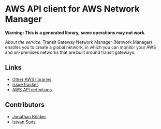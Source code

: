 # AWS API client for AWS Network Manager

**Warning: This is a generated library, some operations may not work.**

*About the service:*
Transit Gateway Network Manager (Network Manager) enables you to create a
global network, in which you can monitor your AWS and on-premises networks
that are built around transit gateways.

## Links

- [Other AWS libraries](https://github.com/agilord/aws_client/tree/master/generated).
- [Issue tracker](https://github.com/agilord/aws_client/issues).
- [AWS API definitions](https://github.com/aws/aws-sdk-js/tree/master/apis).

## Contributors

- [Jonathan Böcker](https://github.com/Schwusch)
- [Istvan Soós](https://github.com/isoos)

